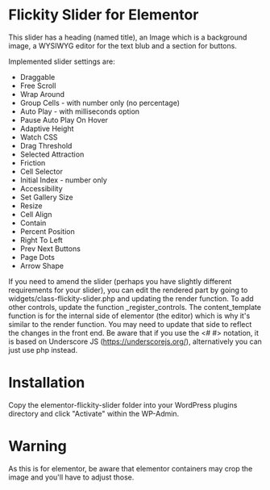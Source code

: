 Flickity Slider for Elementor
=============================

This slider has a heading (named title), an Image which is a background image, a WYSIWYG editor for the text blub and a section for buttons.

Implemented slider settings are:
- Draggable
- Free Scroll
- Wrap Around
- Group Cells - with number only (no percentage)
- Auto Play - with milliseconds option
- Pause Auto Play On Hover
- Adaptive Height
- Watch CSS
- Drag Threshold
- Selected Attraction
- Friction
- Cell Selector
- Initial Index - number only
- Accessibility
- Set Gallery Size
- Resize
- Cell Align
- Contain
- Percent Position
- Right To Left
- Prev Next Buttons
- Page Dots
- Arrow Shape

If you need to amend the slider (perhaps you have slightly different requirements for your slider), you can edit the rendered part by going to widgets/class-flickity-slider.php and 
updating the render function. To add other controls, update the function _register_controls. The content_template function is for the internal side of elementor (the editor) which is why it's similar to the render function. You may need to update that side to reflect the changes in the front end. Be aware that if you use the <# #> notation, it is based on Underscore JS (https://underscorejs.org/), alternatively you can just use php instead.

# Installation
Copy the elementor-flickity-slider folder into your WordPress plugins directory and click "Activate" within the WP-Admin.

# Warning
As this is for elementor, be aware that elementor containers may crop the image and you'll have to adjust those.
